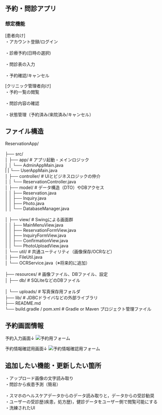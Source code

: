 ## 予約・問診アプリ  
### 想定機能  
[患者向け]  
・アカウント登録/ログイン<br>  
・診療予約(日時の選択)<br>  
・問診表の入力<br>  
・予約確認/キャンセル<br>  

[クリニック管理者向け]  
・予約一覧の閲覧<br>  
・問診内容の確認<br>  
・状態管理（予約済み/来院済み/キャンセル）<br>   

## ファイル構造
ReservationApp/<br>  
├── src/  
│   ├── app/                      # アプリ起動・メインロジック  <br>
│   │   └── AdminAppMain.java  <br>
|   |   └── UserAppMain.java  <br>
│   ├── controller/             # UIとビジネスロジックの仲介  <br>
│   │   └── ReservationController.java <br> 
│   ├── model/                  # データ構造（DTO）やDBアクセス <br> 
│   │   ├── Reservation.java <br> 
│   │   ├── Inquiry.java <br> 
│   │   ├── Photo.java <br> 
│   │   └── DatabaseManager.java<br>  
│   ├── view/                   # Swingによる画面群 <br> 
│   │   ├── MainMenuView.java  <br>
│   │   ├── ReservationFormView.java  <br>
│   │   ├── InquiryFormView.java <br> 
│   │   ├── ConfirmationView.java <br> 
│   │   └── PhotoUploadView.java  <br>
│   └── util/                   # 共通ユーティリティ（画像保存/OCRなど） <br> 
│       ├── FileUtil.java  <br>
│       └── OCRService.java（※将来的に追加）<br>  
├── resources/                  # 画像ファイル、DBファイル、設定  <br>
│   ├── db/                     # SQLiteなどのDBファイル<br>  
│   └── uploads/                # 写真保存用フォルダ <br> 
├── lib/                        # JDBCドライバなどの外部ライブラリ  <br>
├── README.md <br> 
└── build.gradle / pom.xml      # Gradle or Maven プロジェクト管理ファイル  <br>

## 予約画面情報
予約入力画面↓
![予約用フォーム](https://github.com/user-attachments/assets/7e715345-ef86-4293-978b-d6bed4f564eb)

予約情報確認用画面↓
![予約情報確認用フォーム](https://github.com/user-attachments/assets/4c0393ad-6144-46b6-86e6-ec9841ddb586)

## 追加したい機能・更新したい箇所
・アップロード画像の文字読み取り <br> 
・問診から疾患予測（簡易）<br>  
・スマホのヘルスケアデータからのデータ読み取りと，データからの受診勧奨 <br> 
・ユーザーの受診歴(疾患，処方歴)，健診データをユーザー側で閲覧可能にする  <br>
・洗練されたUI
